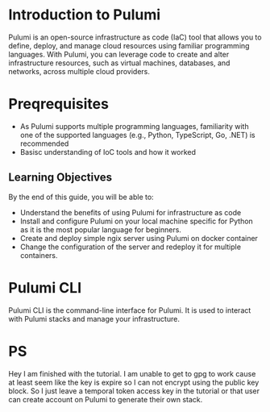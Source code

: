 # Introduction to Pulumi
Pulumi is an open-source infrastructure as code (IaC) tool that allows you to define, deploy, and manage cloud resources using familiar programming languages. With Pulumi, you can leverage code to create and alter infrastructure resources, such as virtual machines, databases, and networks, across multiple cloud providers. 

# Preqrequisites
- As Pulumi supports multiple programming languages, familiarity with one of the supported languages (e.g., Python, TypeScript, Go, .NET) is recommended
- Basisc understanding of IoC tools and how it worked

## Learning Objectives
By the end of this guide, you will be able to:
- Understand the benefits of using Pulumi for infrastructure as code
- Install and configure Pulumi on your local machine specific for Python as it is the most popular language for beginners.
- Create and deploy simple ngix server using Pulumi on docker container 
- Change the configuration of the server and redeploy it for multiple containers. 

# Pulumi CLI
Pulumi CLI is the command-line interface for Pulumi. It is used to interact with Pulumi stacks and manage your infrastructure.

# PS
Hey I am finished with the tutorial. I am unable to get to gpg to work cause at least seem like the key is expire so I can not encrypt using the public key block. So I just leave a temporal token access key in the tutorial or that user can create account on Pulumi to generate their own stack.

